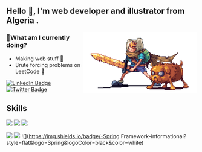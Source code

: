 ## Hello 👋, I'm web developer and illustrator from Algeria .
<img align='right' src="https://raw.githubusercontent.com/selimdoyranli/selimdoyranli/master/preview.gif" width="300">
<!-- ## Want to connect? 
[![Twitter URL](https://img.shields.io/static/v1?color=blue&label=Twitter%20&logo=twitter&logoColor=white&style=for-the-badge&message=Follow)](https://twitter.com/sahraoui_sidou)
[![LinkedIn URL](https://img.shields.io/static/v1?color=blue&label=linkedin&log=linkedin&logoColor=white&style=for-the-badge&message=Connect)](https://www.linkedin.com/in/sid-ahmed-sahraoui) -->

### 🔭What am I currently doing?
- Making web stuff 🍎
- Brute forcing problems on LeetCode 🐳

[![LinkedIn Badge](https://img.shields.io/badge/LinkedIn-Profile-informational?style=flat&logo=linkedin&logoColor=white&color=0D76A8)](https://www.linkedin.com/in/sid-ahmed-sahraoui/)
[![Twitter Badge](https://img.shields.io/badge/Twitter-Profile-informational?style=flat&logo=twitter&logoColor=white&color=1CA2F1)](https://twitter.com/sahraoui_sidou)


## Skills

![](https://img.shields.io/badge/-JavaScript-informational?style=flat&logo=JavaScript&logoColor=white&color=black)
![](https://img.shields.io/badge/-TypeScript-informational?style=flat&logo=TypeScript&logoColor=white&color=black)
![](https://img.shields.io/badge/-Bash-informational?style=flat&logo=gnu-bash&logoColor=white&color=black)

![](https://img.shields.io/badge/-React-informational?style=flat&logo=React&logoColor=black&color=white)
![](https://img.shields.io/badge/-Node-informational?style=flat&logo=Node.js&logoColor=black&color=white)
![](https://img.shields.io/badge/-Spring Framework-informational?style=flat&logo=Spring&logoColor=black&color=white)

